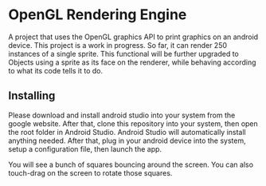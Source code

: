# OpenGL Rendering Engine

A project that uses the OpenGL graphics API to print graphics on an android device. This project is a work in progress. So far, it can render 250 instances of a single sprite. This functional will be further upgraded to Objects using a sprite as its face on the renderer, while behaving according to what its code tells it to do.

## Installing

Please download and install android studio into your system from the google website. After that, clone this repository into your system, then open the root folder in Android Studio. Android Studio will automatically install anything needed. After that, plug in your android device into the system, setup a configuration file, then launch the app.

You will see a bunch of squares bouncing around the screen. You can also touch-drag on the screen to rotate those squares.

